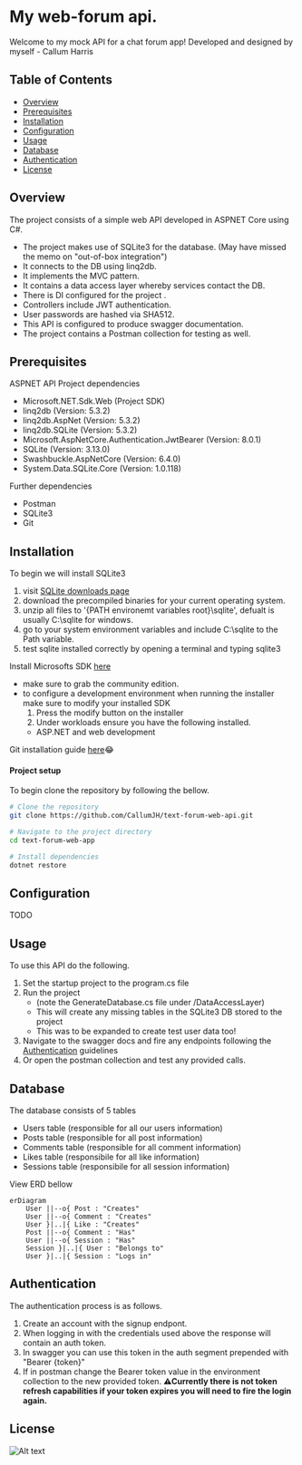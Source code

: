 # My web-forum api.

Welcome to my mock API for a chat forum app!
Developed and designed by myself - Callum Harris

## Table of Contents

- [Overview](#overview)
- [Prerequisites](#prerequisites)
- [Installation](#installation)
- [Configuration](#configuration)
- [Usage](#usage)
- [Database](#database)
- [Authentication](#authentication)
- [License](#license)

## Overview

The project consists of a simple web API developed in ASPNET Core using C#.

- The project makes use of SQLite3 for the database. (May have missed the memo on "out-of-box integration")
- It connects to the DB using linq2db.
- It implements the MVC pattern.
- It contains a data access layer whereby services contact the DB.
- There is DI configured for the project .
- Controllers include JWT authentication.
- User passwords are hashed via SHA512.
- This API is configured to produce swagger documentation. 
- The project contains a Postman collection for testing as well.

## Prerequisites

ASPNET API Project dependencies

- Microsoft.NET.Sdk.Web (Project SDK)
- linq2db (Version: 5.3.2)
- linq2db.AspNet (Version: 5.3.2)
- linq2db.SQLite (Version: 5.3.2)
- Microsoft.AspNetCore.Authentication.JwtBearer (Version: 8.0.1)
- SQLite (Version: 3.13.0)
- Swashbuckle.AspNetCore (Version: 6.4.0)
- System.Data.SQLite.Core (Version: 1.0.118)

Further dependencies

- Postman
- SQLite3
- Git

## Installation

To begin we will install SQLite3
1. visit [SQLite downloads page](https://www.sqlite.org/download.html)
2. download the precompiled binaries for your current operating system.
3. unzip all files to '{PATH environemt variables root}\sqlite', defualt is usually C:\sqlite for windows.
4. go to your system environment variables and include C:\sqlite to the Path variable.
5. test sqlite installed correctly by opening a terminal and typing sqlite3

Install Microsofts SDK [here](https://visualstudio.microsoft.com/downloads/)
- make sure to grab the community edition.
- to configure a development environment when running the installer make sure to modify your installed SDK
    1. Press the modify button on the installer
    2. Under workloads ensure you have the following installed.
    -  ASP.NET and web development

Git installation guide [here](https://git-scm.com/book/en/v2/Getting-Started-Installing-Git)😂

#### Project setup

To begin clone the repository by following the bellow.
```bash
# Clone the repository
git clone https://github.com/CallumJH/text-forum-web-api.git

# Navigate to the project directory
cd text-forum-web-app

# Install dependencies
dotnet restore
```

## Configuration
TODO

## Usage
To use this API do the following.

1. Set the startup project to the program.cs file
2. Run the project 
    - (note the GenerateDatabase.cs file under /DataAccessLayer)
    - This will create any missing tables in the SQLite3 DB stored to the project
    - This was to be expanded to create test user data too!
3. Navigate to the swagger docs and fire any endpoints following the [Authentication](#authentication) guidelines
4. Or open the postman collection and test any provided calls.

## Database
The database consists of 5 tables
- Users table (responsible for all our users information)
- Posts table (responsible for all post information)
- Comments table (responsible for all comment information)
- Likes table (responsibile for all like information)
- Sessions table (responsibile for all session information)

View ERD bellow

```mermaid
erDiagram
    User ||--o{ Post : "Creates"
    User ||--o{ Comment : "Creates"
    User }|..|{ Like : "Creates"
    Post ||--o{ Comment : "Has"
    User ||--o{ Session : "Has"
    Session }|..|{ User : "Belongs to"
    User }|..|{ Session : "Logs in"
```

## Authentication
The authentication process is as follows.

1. Create an account with the signup endpont.
2. When logging in with the credentials used above the response will contain an auth token.
3. In swagger you can use this token in the auth segment prepended with "Bearer {token}"
4. If in postman change the Bearer token value in the environment collection to the new provided token.
<b>⚠Currently there is not token refresh capabilities if your token expires you will need to fire the login again.</b>  

## License
![Alt text](https://m.media-amazon.com/images/I/61GSC7FWWtL._AC_UF894,1000_QL80_.jpg "a title")
